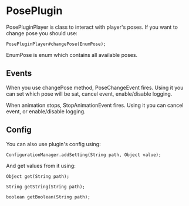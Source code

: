 # PosePlugin
PosePluginPlayer is class to interact with player's poses.
If you want to change pose you should use:
```
PosePluginPlayer#changePose(EnumPose);
```
EnumPose is enum which contains all available poses.
## Events
When you use changePose method, PoseChangeEvent fires.
Using it you can set which pose will be sat, cancel event, enable/disable logging.

When animation stops, StopAnimationEvent fires.
Using it you can cancel event, or enable/disable logging.

## Config
You can also use plugin's config using:
```
ConfigurationManager.addSetting(String path, Object value);
```
And get values from it using:
```
Object get(String path);

String getString(String path);

boolean getBoolean(String path);
```
